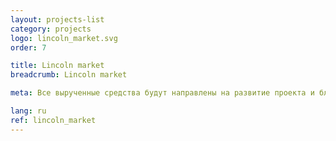 ```yaml
---
layout: projects-list
category: projects
logo: lincoln_market.svg
order: 7

title: Lincoln market
breadcrumb: Lincoln market

meta: Все вырученные средства будут направлены на развитие проекта и благотворительность.

lang: ru
ref: lincoln_market
---
```


